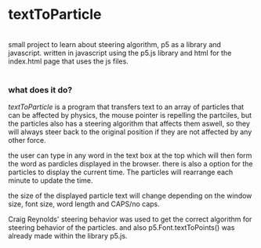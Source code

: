 # textToParticle
<br />
small project to learn about steering algorithm, p5 as a library and javascript.
written in javascript using the p5.js library and html for the index.html page that uses the js files.
<br />
<br />

### what does it do?

*textToParticle* is a program that transfers text to an array of particles that can be affected by physics, the mouse pointer is repelling the partciles, but the 
particles also has a steering algorithm that affects them aswell, so they will always steer back to the original position if 
they are not affected by any other force.

the user can type in any word in the text box at the top which will then form the word as pardicles displayed in the browser.
there is also a option for the particles to display the current time. The particles will rearrange each minute to update the time.

the size of the displayed particle text will change depending on the window size, font size, word length and CAPS/no caps.

Craig Reynolds' steering behavior was used to get the correct algorithm for steering behavior of the particles.
and also p5.Font.textToPoints() was already made within the library p5.js.
